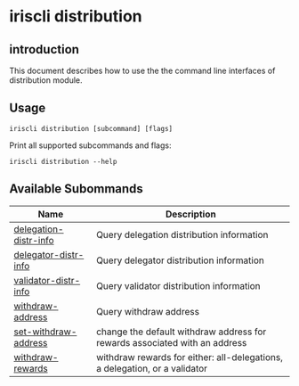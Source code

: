# iriscli distribution 

## introduction

This document describes how to use the the command line interfaces of distribution module.

## Usage

```
iriscli distribution [subcommand] [flags]
```

Print all supported subcommands and flags:

```
iriscli distribution --help
```

## Available Subommands

| Name                            | Description                                                   |
| --------------------------------| --------------------------------------------------------------|
| [delegation-distr-info](delegation-distr-info.md) | Query delegation distribution information |
| [delegator-distr-info](delegator-distr-info.md) | Query delegator distribution information |
| [validator-distr-info](validator-distr-info.md) | Query validator distribution information |
| [withdraw-address](withdraw-address.md) | Query withdraw address |
| [set-withdraw-address](set-withdraw-address.md)  | change the default withdraw address for rewards associated with an address |
| [withdraw-rewards](withdraw-rewards.md) | withdraw rewards for either: all-delegations, a delegation, or a validator |
